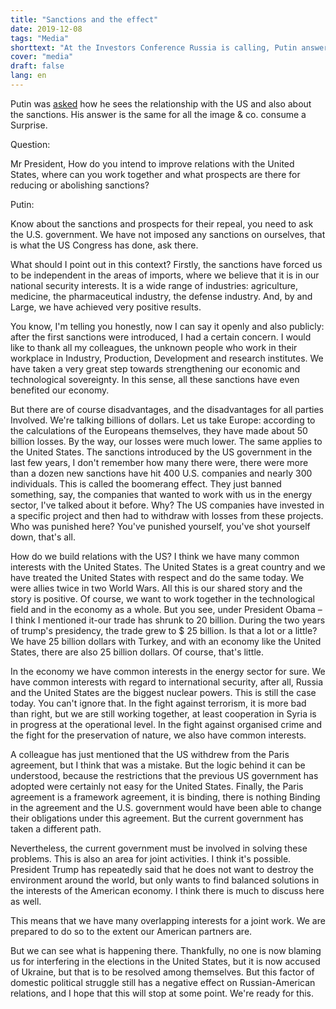 ```yaml
---
title: "Sanctions and the effect"
date: 2019-12-08
tags: "Media"
shorttext: "At the Investors Conference Russia is calling, Putin answered several questions. It was also about sanctions."
cover: "media"
draft: false
lang: en
---
```


Putin was [asked](http://kremlin.ru/events/president/news/62073 "Инвестиционный форум 'Россия зовёт!'") how he sees the relationship with the US and also about the sanctions. His answer is the same for all the image & co. consume a Surprise.

Question:

Mr President, How do you intend to improve relations with the United States, where can you work together and what prospects are there for reducing or abolishing sanctions?

Putin:

Know about the sanctions and prospects for their repeal, you need to ask the U.S. government. We have not imposed any sanctions on ourselves, that is what the US Congress has done, ask there.

What should I point out in this context? Firstly, the sanctions have forced us to be independent in the areas of imports, where we believe that it is in our national security interests. It is a wide range of industries: agriculture, medicine, the pharmaceutical industry, the defense industry. And, by and Large, we have achieved very positive results.

You know, I'm telling you honestly, now I can say it openly and also publicly: after the first sanctions were introduced, I had a certain concern. I would like to thank all my colleagues, the unknown people who work in their workplace in Industry, Production, Development and research institutes. We have taken a very great step towards strengthening our economic and technological sovereignty. In this sense, all these sanctions have even benefited our economy.

But there are of course disadvantages, and the disadvantages for all parties Involved. We're talking billions of dollars. Let us take Europe: according to the calculations of the Europeans themselves, they have made about 50 billion losses. By the way, our losses were much lower. The same applies to the United States. The sanctions introduced by the US government in the last few years, I don't remember how many there were, there were more than a dozen new sanctions have hit 400 U.S. companies and nearly 300 individuals. This is called the boomerang effect. They just banned something, say, the companies that wanted to work with us in the energy sector, I've talked about it before. Why? The US companies have invested in a specific project and then had to withdraw with losses from these projects. Who was punished here? You've punished yourself, you've shot yourself down, that's all.

How do we build relations with the US? I think we have many common interests with the United States. The United States is a great country and we have treated the United States with respect and do the same today. We were allies twice in two World Wars. All this is our shared story and the story is positive. Of course, we want to work together in the technological field and in the economy as a whole. But you see, under President Obama – I think I mentioned it-our trade has shrunk to 20 billion. During the two years of trump's presidency, the trade grew to $ 25 billion. Is that a lot or a little? We have 25 billion dollars with Turkey, and with an economy like the United States, there are also 25 billion dollars. Of course, that's little.

In the economy we have common interests in the energy sector for sure. We have common interests with regard to international security, after all, Russia and the United States are the biggest nuclear powers. This is still the case today. You can't ignore that. In the fight against terrorism, it is more bad than right, but we are still working together, at least cooperation in Syria is in progress at the operational level. In the fight against organised crime and the fight for the preservation of nature, we also have common interests.

A colleague has just mentioned that the US withdrew from the Paris agreement, but I think that was a mistake. But the logic behind it can be understood, because the restrictions that the previous US government has adopted were certainly not easy for the United States. Finally, the Paris agreement is a framework agreement, it is binding, there is nothing Binding in the agreement and the U.S. government would have been able to change their obligations under this agreement. But the current government has taken a different path.

Nevertheless, the current government must be involved in solving these problems. This is also an area for joint activities. I think it's possible. President Trump has repeatedly said that he does not want to destroy the environment around the world, but only wants to find balanced solutions in the interests of the American economy. I think there is much to discuss here as well.

This means that we have many overlapping interests for a joint work. We are prepared to do so to the extent our American partners are.

But we can see what is happening there. Thankfully, no one is now blaming us for interfering in the elections in the United States, but it is now accused of Ukraine, but that is to be resolved among themselves. But this factor of domestic political struggle still has a negative effect on Russian-American relations, and I hope that this will stop at some point. We're ready for this.
